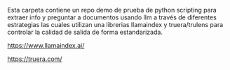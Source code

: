 Esta carpeta contiene un repo demo de prueba de python scripting para extraer info y preguntar a documentos usando llm a través de diferentes estrategias las cuales utilizan una librerias llamaindex y truera/trulens para controlar la calidad de salida de forma estandarizada.

https://www.llamaindex.ai/

https://truera.com/

